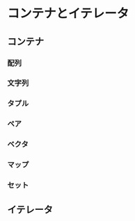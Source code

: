 # コンテナとイテレータ

## コンテナ



### 配列



### 文字列



### タプル



### ペア



### ベクタ



### マップ



### セット





## イテレータ

